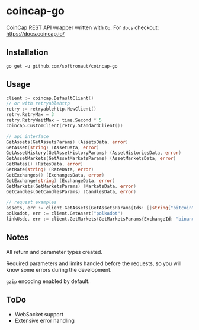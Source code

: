 # coincap-go

[CoinCap](https://coincap.io/) REST API wrapper written with `Go`. For `docs` checkout: https://docs.coincap.io/

## Installation

```shell
go get -u github.com/softronaut/coincap-go
```

## Usage

```go
client := coincap.DefaultClient()
// or with retryablehttp
retry := retryablehttp.NewClient()
retry.RetryMax = 3
retry.RetryWaitMax = time.Second * 5
coincap.CustomClient(retry.StandardClient())

// api interface
GetAssets(GetAssetsParams) (AssetsData, error)
GetAsset(string) (AssetData, error)
GetAssetHistory(GetAssetHistoryParams) (AssetHistoriesData, error)
GetAssetMarkets(GetAssetMarketsParams) (AssetMarketsData, error)
GetRates() (RatesData, error)
GetRate(string) (RateData, error)
GetExchanges() (ExchangesData, error)
GetExchange(string) (ExchangeData, error)
GetMarkets(GetMarketsParams) (MarketsData, error)
GetCandles(GetCandlesParams) (CandlesData, error)

// request examples
assets, err := client.GetAssets(GetAssetsParams{Ids: []string{"bitcoin", "ethereum"}})
polkadot, err := client.GetAsset("polkadot")
linkUsdc, err := client.GetMarkets(GetMarketsParams{ExchangeId: "binance", BaseSymbol: "link", QuoteId: "usd-coin"})
```

## Notes

All return and parameter types created.

Required parameters and limits handled before the requests, so you will know some errors during the development.

`gzip` encoding enabled by default.

## ToDo

- WebSocket support
- Extensive error handling
